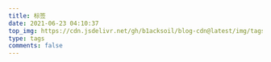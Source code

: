 ```yaml
---
title: 标签
date: 2021-06-23 04:10:37
top_img: https://cdn.jsdelivr.net/gh/b1acksoil/blog-cdn@latest/img/tags.jpg
type: tags
comments: false
---
```


